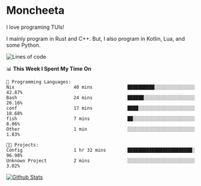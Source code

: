 # Moncheeta

I love programing TUIs!

I mainly program in Rust and C++. But, I also program in Kotlin, Lua, and some Python.

<!--START_SECTION:waka-->
![Lines of code](https://img.shields.io/badge/From%20Hello%20World%20I%27ve%20Written-3%20Thousand%20lines%20of%20code-blue)

📊 **This Week I Spent My Time On** 

```text
💬 Programming Languages: 
Nix                      40 mins             ██████████░░░░░░░░░░░░░░░   42.87% 
Bash                     24 mins             ██████░░░░░░░░░░░░░░░░░░░   26.16% 
conf                     17 mins             ████░░░░░░░░░░░░░░░░░░░░░   18.68% 
fish                     7 mins              ██░░░░░░░░░░░░░░░░░░░░░░░   8.06% 
Other                    1 min               ░░░░░░░░░░░░░░░░░░░░░░░░░   1.83%

🐱‍💻 Projects: 
Config                   1 hr 32 mins        ████████████████████████░   96.98% 
Unknown Project          2 mins              ░░░░░░░░░░░░░░░░░░░░░░░░░   3.02%

```


<!--END_SECTION:waka-->

[![Github Stats](https://github-readme-stats.vercel.app/api?username=Moncheeta&show_icons=true&hide=stars&include_all_commits=true&theme=dracula)](https://github.com/anuraghazra/github-readme-stats)
